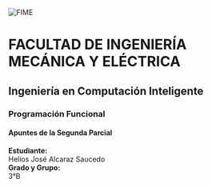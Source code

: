 ![FIME](https://user-images.githubusercontent.com/113320901/190930198-3a6cbc65-bbc3-4fb0-8d18-65a49be47e46.jpg)     


# FACULTAD DE INGENIERÍA MECÁNICA Y ELÉCTRICA
## Ingeniería en Computación Inteligente
### Programación Funcional
#### Apuntes de la Segunda Parcial
**Estudiante:**\
Helios José Alcaraz Saucedo\
**Grado y Grupo:** \
3°B
